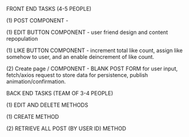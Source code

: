 FRONT END TASKS (4-5 PEOPLE)

(1) POST COMPONENT -

(1) EDIT BUTTON COMPONENT - user friend design and content repopulation

(1) LIKE BUTTON COMPONENT - increment total like count, assign like somehow to user, and an enable deincrement of like count.

(2) Create page / COMPONENT - BLANK POST FORM for user input, fetch/axios request to store data for persistence, publish animation/confirmation.





BACK END TASKS (TEAM OF 3-4 PEOPLE)

(1) EDIT AND DELETE METHODS

(1) CREATE METHOD

(2) RETRIEVE ALL POST (BY USER ID) METHOD